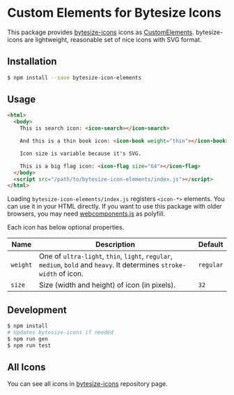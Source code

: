 Custom Elements for Bytesize Icons
==================================

This package provides [bytesize-icons](https://github.com/danklammer/bytesize-icons) icons as [CustomElements](https://developers.google.com/web/fundamentals/getting-started/primers/customelements).
bytesize-icons are lightweight, reasonable set of nice icons with SVG format.


## Installation

```sh
$ npm install --save bytesize-icon-elements
```


## Usage

```html
<html>
  <body>
    This is search icon: <icon-search></icon-search>

    And this is a thin book icon: <icon-book weight="thin"></icon-book>

    Icon size is variable because it's SVG.

    This is a big flag icon: <icon-flag size="64"></icon-flag>
  </body>
  <script src="/path/to/bytesize-icon-elements/index.js"></script>
</html>
```

Loading `bytesize-icon-elements/index.js` registers `<icon-*>` elements. You can use it in your HTML directly.
If you want to use this package with older browsers, you may need [webcomponents.js](https://github.com/webcomponents/webcomponentsjs) as polyfill.

Each icon has below optional properties.

| Name     | Description                                                                                                           | Default   |
|----------|-----------------------------------------------------------------------------------------------------------------------|-----------|
| `weight`   | One of `ultra-light`, `thin`, `light`, `regular`, `medium`, `bold` and `heavy`. It determines `stroke-width` of icon. | `regular` |
| `size`  | Size (width and height) of icon (in pixels).                                                                                            | `32`      |

## Development

```sh
$ npm install
# Updates bytesize-icons if needed
$ npm run gen
$ npm run test
```

## All Icons

You can see all icons in [bytesize-icons](https://github.com/danklammer/bytesize-icons#grab-n-go) repository page.

